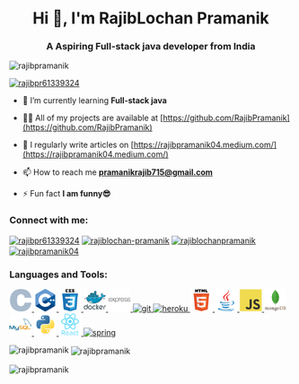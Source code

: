 <h1 align="center">Hi 👋, I'm RajibLochan Pramanik</h1>
<h3 align="center">A Aspiring Full-stack java developer from India</h3>

<p align="left"> <img src="https://komarev.com/ghpvc/?username=rajibpramanik&label=Profile%20views&color=0e75b6&style=flat" alt="rajibpramanik" /> </p>

<p align="left"> <a href="https://twitter.com/rajibpr61339324" target="blank"><img src="https://img.shields.io/twitter/follow/rajibpr61339324?logo=twitter&style=for-the-badge" alt="rajibpr61339324" /></a> </p>

- 🌱 I’m currently learning **Full-stack java**

- 👨‍💻 All of my projects are available at [https://github.com/RajibPramanik](https://github.com/RajibPramanik)

- 📝 I regularly write articles on [https://rajibpramanik04.medium.com/](https://rajibpramanik04.medium.com/)

- 📫 How to reach me **pramanikrajib715@gmail.com**

- ⚡ Fun fact **I am funny😎**

<h3 align="left">Connect with me:</h3>
<p align="left">
<a href="https://twitter.com/rajibpr61339324" target="blank"><img align="center" src="https://raw.githubusercontent.com/rahuldkjain/github-profile-readme-generator/master/src/images/icons/Social/twitter.svg" alt="rajibpr61339324" height="30" width="40" /></a>
<a href="https://linkedin.com/in/rajiblochan-pramanik" target="blank"><img align="center" src="https://raw.githubusercontent.com/rahuldkjain/github-profile-readme-generator/master/src/images/icons/Social/linked-in-alt.svg" alt="rajiblochan-pramanik" height="30" width="40" /></a>
<a href="https://kaggle.com/rajiblochanpramanik" target="blank"><img align="center" src="https://raw.githubusercontent.com/rahuldkjain/github-profile-readme-generator/master/src/images/icons/Social/kaggle.svg" alt="rajiblochanpramanik" height="30" width="40" /></a>
<a href="https://medium.com/rajibpramanik04" target="blank"><img align="center" src="https://raw.githubusercontent.com/rahuldkjain/github-profile-readme-generator/master/src/images/icons/Social/medium.svg" alt="rajibpramanik04" height="30" width="40" /></a>
</p>

<h3 align="left">Languages and Tools:</h3>
<p align="left"> <a href="https://www.cprogramming.com/" target="_blank" rel="noreferrer"> <img src="https://raw.githubusercontent.com/devicons/devicon/master/icons/c/c-original.svg" alt="c" width="40" height="40"/> </a> <a href="https://www.w3schools.com/cpp/" target="_blank" rel="noreferrer"> <img src="https://raw.githubusercontent.com/devicons/devicon/master/icons/cplusplus/cplusplus-original.svg" alt="cplusplus" width="40" height="40"/> </a> <a href="https://www.w3schools.com/css/" target="_blank" rel="noreferrer"> <img src="https://raw.githubusercontent.com/devicons/devicon/master/icons/css3/css3-original-wordmark.svg" alt="css3" width="40" height="40"/> </a> <a href="https://www.docker.com/" target="_blank" rel="noreferrer"> <img src="https://raw.githubusercontent.com/devicons/devicon/master/icons/docker/docker-original-wordmark.svg" alt="docker" width="40" height="40"/> </a> <a href="https://expressjs.com" target="_blank" rel="noreferrer"> <img src="https://raw.githubusercontent.com/devicons/devicon/master/icons/express/express-original-wordmark.svg" alt="express" width="40" height="40"/> </a> <a href="https://git-scm.com/" target="_blank" rel="noreferrer"> <img src="https://www.vectorlogo.zone/logos/git-scm/git-scm-icon.svg" alt="git" width="40" height="40"/> </a> <a href="https://heroku.com" target="_blank" rel="noreferrer"> <img src="https://www.vectorlogo.zone/logos/heroku/heroku-icon.svg" alt="heroku" width="40" height="40"/> </a> <a href="https://www.w3.org/html/" target="_blank" rel="noreferrer"> <img src="https://raw.githubusercontent.com/devicons/devicon/master/icons/html5/html5-original-wordmark.svg" alt="html5" width="40" height="40"/> </a> <a href="https://www.java.com" target="_blank" rel="noreferrer"> <img src="https://raw.githubusercontent.com/devicons/devicon/master/icons/java/java-original.svg" alt="java" width="40" height="40"/> </a> <a href="https://developer.mozilla.org/en-US/docs/Web/JavaScript" target="_blank" rel="noreferrer"> <img src="https://raw.githubusercontent.com/devicons/devicon/master/icons/javascript/javascript-original.svg" alt="javascript" width="40" height="40"/> </a> <a href="https://www.mongodb.com/" target="_blank" rel="noreferrer"> <img src="https://raw.githubusercontent.com/devicons/devicon/master/icons/mongodb/mongodb-original-wordmark.svg" alt="mongodb" width="40" height="40"/> </a> <a href="https://www.mysql.com/" target="_blank" rel="noreferrer"> <img src="https://raw.githubusercontent.com/devicons/devicon/master/icons/mysql/mysql-original-wordmark.svg" alt="mysql" width="40" height="40"/> </a> <a href="https://www.python.org" target="_blank" rel="noreferrer"> <img src="https://raw.githubusercontent.com/devicons/devicon/master/icons/python/python-original.svg" alt="python" width="40" height="40"/> </a> <a href="https://reactjs.org/" target="_blank" rel="noreferrer"> <img src="https://raw.githubusercontent.com/devicons/devicon/master/icons/react/react-original-wordmark.svg" alt="react" width="40" height="40"/> </a> <a href="https://spring.io/" target="_blank" rel="noreferrer"> <img src="https://www.vectorlogo.zone/logos/springio/springio-icon.svg" alt="spring" width="40" height="40"/> </a> </p>

<p><img align="left" src="https://github-readme-stats.vercel.app/api/top-langs?username=rajibpramanik&show_icons=true&locale=en&layout=compact" alt="rajibpramanik" /></p>

<p>&nbsp;<img align="center" src="https://github-readme-stats.vercel.app/api?username=rajibpramanik&show_icons=true&locale=en" alt="rajibpramanik" /></p>

<p><img align="center" src="https://github-readme-streak-stats.herokuapp.com/?user=rajibpramanik&" alt="rajibpramanik" /></p>
